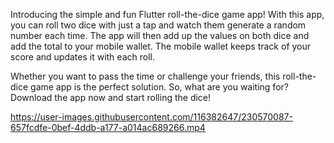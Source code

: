 Introducing the simple and fun Flutter roll-the-dice game app! With this app, you can roll two dice with just a tap and watch them generate a random number each time. The app will then add up the values on both dice and add the total to your mobile wallet. The mobile wallet keeps track of your score and updates it with each roll.

Whether you want to pass the time or challenge your friends, this roll-the-dice game app is the perfect solution. So, what are you waiting for? Download the app now and start rolling the dice!



https://user-images.githubusercontent.com/116382647/230570087-657fcdfe-0bef-4ddb-a177-a014ac689266.mp4


